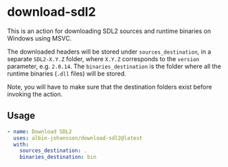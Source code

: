 # download-sdl2

This is an action for downloading SDL2 sources and runtime binaries on Windows using MSVC.

The downloaded headers will be stored under `sources_destination`, in a separate `SDL2-X.Y.Z` folder, where `X.Y.Z` corresponds to the `version` parameter, e.g. `2.0.14`. The `binaries_destination` is the folder where all the runtime binaries (`.dll` files) will be stored.

Note, you will have to make sure that the destination folders exist before invoking the action.

## Usage

```yml
- name: Download SDL2
  uses: albin-johansson/download-sdl2@latest
  with:
    sources_destination: .
    binaries_destination: bin
```
